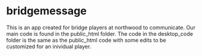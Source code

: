 # bridgemessage

This is an app created for bridge players at northwood to communicate.
Our main code is found in the public_html folder.
The code in the desktop_code folder is the same as the public_html code with some edits to be customized for an inividual player.
